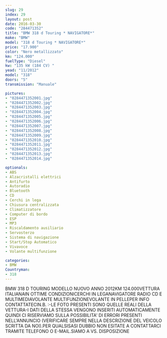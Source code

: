 ```yaml
---
slug: 29
index: 29
layout: post
date: 2016-03-30
code: "284471352"
title: "BMW 318 d Touring * NAVIGATORE*"
make: "BMW"
model: "318 d Touring * NAVIGATORE*"
price: "17.900"
color: "Nero metallizzato"
km: "124.000"
fuelType: "Diesel"
kw: "135 kW (184 CV) "
yead: "11/2012"
model: "318"
doors: "5"
transmission: "Manuale"

pictures:
- "0284471352001.jpg"
- "0284471352002.jpg"
- "0284471352003.jpg"
- "0284471352004.jpg"
- "0284471352005.jpg"
- "0284471352006.jpg"
- "0284471352007.jpg"
- "0284471352008.jpg"
- "0284471352009.jpg"
- "0284471352010.jpg"
- "0284471352011.jpg"
- "0284471352012.jpg"
- "0284471352013.jpg"
- "0284471352014.jpg"

optionals:
- ABS
- Alzacristalli elettrici
- Antifurto
- Autoradio
- Bluetooth
- CD
- Cerchi in lega
- Chiusura centralizzata
- Climatizzatore
- Computer di bordo
- ESP
- MP3
- Riscaldamento ausiliario
- Servosterzo
- Sistema di navigazione
- Start/Stop Automatico
- Vivavoce
- Volante multifunzione

categories:
- BMW
Countryman:
- 318
---
```

BMW 318 D TOURING MODELLO NUOVO ANNO 2012KM 124.000VETTURA ITALIANAIN OTTIME CONDIZIONICERCHI IN LEGANAVIGATORE RADIO CD E MULTIMEDIAVOLANTE MULTIFUNZIONEVOLANTE IN PELLEPER INFO CONTATTATECIN.B. :-LE FOTO PRESENTI SONO QUELLE REALI DELLA VETTURA-I DATI DELLA STESSA VENGONO INSERITI AUTOMATICAMENTE QUINDI CI RISERVIAMO SULLA POSSIBILITA' DI ERRORI PRESENTI NELL'ANNUNCIO (VERIFICARE SEMPRE NELLA DESCRIZIONE DEL VEICOLO SCRITTA DA NOI).PER QUALSISASI DUBBIO NON ESITATE A CONTATTARCI TRAMITE TELEFONO O E-MAIL.SIAMO A VS. DISPOSIZIONE